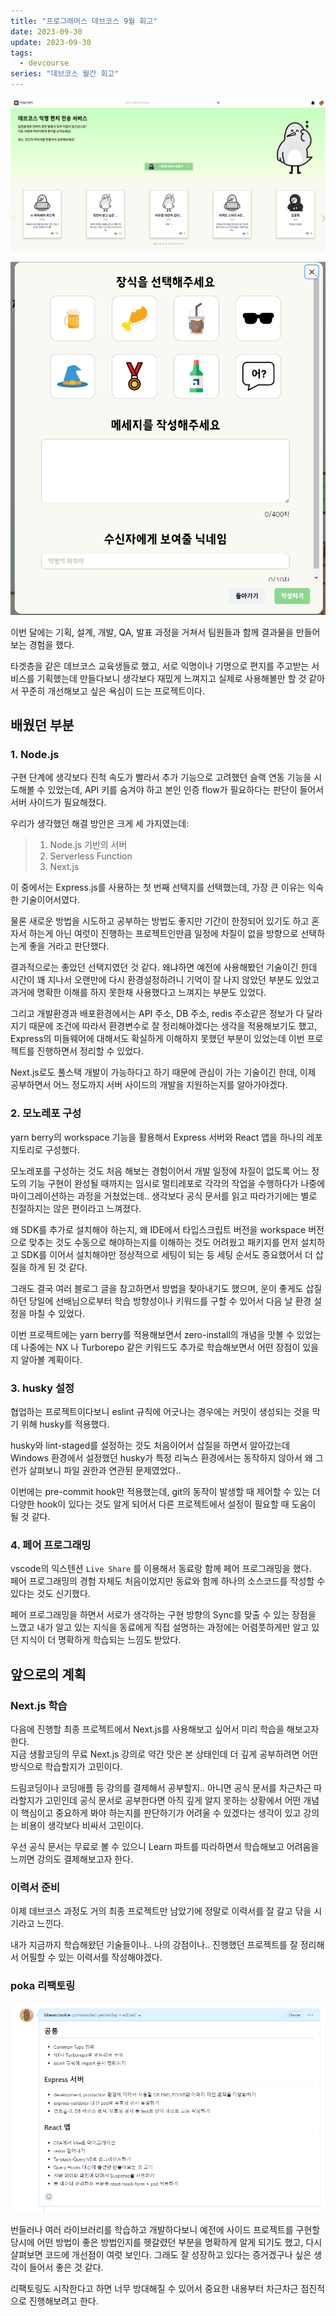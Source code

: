 ```yaml
---
title: "프로그래머스 데브코스 9월 회고"
date: 2023-09-30
update: 2023-09-30
tags:
  - devcourse
series: "데브코스 월간 회고"
---
```


![머쓱 레터](./musseuk.png)

![편지 모달](./modal.png)

이번 달에는 기획, 설계, 개발, QA, 발표 과정을 거쳐서 팀원들과 함께 결과물을 만들어보는 경험을 했다.

타겟층을 같은 데브코스 교육생들로 했고, 서로 익명이나 기명으로 편지를 주고받는 서비스를 기획했는데 만들다보니 생각보다 재밌게 느껴지고 실제로 사용해볼만 할 것 같아서 꾸준히 개선해보고 싶은 욕심이 드는 프로젝트이다.

## 배웠던 부분

### 1. Node.js

구현 단계에 생각보다 진척 속도가 빨라서 추가 기능으로 고려했던 슬랙 연동 기능을 시도해볼 수 있었는데, API 키를 숨겨야 하고 본인 인증 flow가 필요하다는 판단이 들어서 서버 사이드가 필요해졌다.

우리가 생각했던 해결 방안은 크게 세 가지였는데:

> 1. Node.js 기반의 서버
> 2. Serverless Function
> 3. Next.js

이 중에서는 Express.js를 사용하는 첫 번째 선택지를 선택했는데, 가장 큰 이유는 익숙한 기술이어서였다.

물론 새로운 방법을 시도하고 공부하는 방법도 좋지만 기간이 한정되어 있기도 하고 혼자서 하는게 아닌 여럿이 진행하는 프로젝트인만큼 일정에 차질이 없을 방향으로 선택하는게 좋을 거라고 판단했다.

결과적으로는 좋았던 선택지였던 것 같다. 왜냐하면 예전에 사용해봤던 기술이긴 한데 시간이 꽤 지나서 오랜만에 다시 환경설정하려니 기억이 잘 나지 않았던 부분도 있었고 과거에 명확한 이해를 하지 못한채 사용했다고 느껴지는 부분도 있었다.

그리고 개발환경과 배포환경에서는 API 주소, DB 주소, redis 주소같은 정보가 다 달라지기 때문에 조건에 따라서 환경변수로 잘 정리해야겠다는 생각을 적용해보기도 했고, Express의 미들웨어에 대해서도 확실하게 이해하지 못했던 부분이 있었는데 이번 프로젝트를 진행하면서 정리할 수 있었다.

Next.js로도 풀스택 개발이 가능하다고 하기 때문에 관심이 가는 기술이긴 한데, 이제 공부하면서 어느 정도까지 서버 사이드의 개발을 지원하는지를 알아가야겠다.

### 2. 모노레포 구성

yarn berry의 workspace 기능을 활용해서 Express 서버와 React 앱을 하나의 레포지토리로 구성했다.

모노레포를 구성하는 것도 처음 해보는 경험이어서 개발 일정에 차질이 없도록 어느 정도의 기능 구현이 완성될 때까지는 임시로 멀티레포로 각각의 작업을 수행하다가 나중에 마이그레이션하는 과정을 거쳤었는데.. 생각보다 공식 문서를 읽고 따라가기에는 별로 친절하지는 않은 편이라고 느껴졌다.

왜 SDK를 추가로 설치해야 하는지, 왜 IDE에서 타입스크립트 버전을 workspace 버전으로 맞추는 것도 수동으로 해야하는지를 이해하는 것도 어려웠고 패키지를 먼저 설치하고 SDK를 이어서 설치해야만 정상적으로 세팅이 되는 등 세팅 순서도 중요했어서 더 삽질을 하게 된 것 같다.

그래도 결국 여러 블로그 글을 참고하면서 방법을 찾아내기도 했으며, 운이 좋게도 삽질하던 당일에 선배님으로부터 학습 방향성이나 키워드를 구할 수 있어서 다음 날 환경 설정을 마칠 수 있었다.

이번 프로젝트에는 yarn berry를 적용해보면서 zero-install의 개념을 맛볼 수 있었는데 나중에는 NX 나 Turborepo 같은 키워드도 추가로 학습해보면서 어떤 장점이 있을지 알아볼 계획이다.

### 3. husky 설정

협업하는 프로젝트이다보니 eslint 규칙에 어긋나는 경우에는 커밋이 생성되는 것을 막기 위해 husky를 적용했다.

husky와 lint-staged를 설정하는 것도 처음이어서 삽질을 하면서 알아갔는데 Windows 환경에서 설정했던 husky가 특정 리눅스 환경에서는 동작하지 않아서 왜 그런가 살펴보니 파일 권한과 연관된 문제였었다..

이번에는 pre-commit hook만 적용했는데, git의 동작이 발생할 때 제어할 수 있는 더 다양한 hook이 있다는 것도 알게 되어서 다른 프로젝트에서 설정이 필요할 때 도움이 될 것 같다.

### 4. 페어 프로그래밍

vscode의 익스텐션 `Live Share` 를 이용해서 동료랑 함께 페어 프로그래밍을 했다.  
페어 프로그래밍의 경험 자체도 처음이었지만 동료와 함께 하나의 소스코드를 작성할 수 있다는 것도 신기했다.

페어 프로그래밍을 하면서 서로가 생각하는 구현 방향의 Sync를 맞출 수 있는 장점을 느꼈고 내가 알고 있는 지식을 동료에게 직접 설명하는 과정에는 어렴풋하게만 알고 있던 지식이 더 명확하게 학습되는 느낌도 받았다.

## 앞으로의 계획

### Next.js 학습

다음에 진행할 최종 프로젝트에서 Next.js를 사용해보고 싶어서 미리 학습을 해보고자 한다.  
지금 생활코딩의 무료 Next.js 강의로 약간 맛은 본 상태인데 더 깊게 공부하려면 어떤 방식으로 학습할지가 고민이다.

드림코딩이나 코딩애플 등 강의를 결제해서 공부할지.. 아니면 공식 문서를 차근차근 따라할지가 고민인데 공식 문서로 공부한다면 아직 깊게 알지 못하는 상황에서 어떤 개념이 핵심이고 중요하게 봐야 하는지를 판단하기가 어려울 수 있겠다는 생각이 있고 강의는 비용이 생각보다 비싸서 고민이다.

우선 공식 문서는 무료로 볼 수 있으니 Learn 파트를 따라하면서 학습해보고 어려움을 느끼면 강의도 결제해보고자 한다.

### 이력서 준비

이제 데브코스 과정도 거의 최종 프로젝트만 남았기에 정말로 이력서를 잘 갈고 닦을 시기라고 느낀다.

내가 지금까지 학습해왔던 기술들이나.. 나의 강점이나.. 진행했던 프로젝트를 잘 정리해서 어필할 수 있는 이력서를 작성해야겠다.

### poka 리팩토링

![리팩토링할 내용](./refactor.png)

번들러나 여러 라이브러리를 학습하고 개발하다보니 예전에 사이드 프로젝트를 구현할 당시에 어떤 방법이 좋은 방법인지를 헷갈렸던 부분을 명확하게 알게 되기도 했고, 다시 살펴보면 코드에 개선점이 여럿 보인다. 그래도 잘 성장하고 있다는 증거겠구나 싶은 생각이 들어서 좋은 것 같다.

리팩토링도 시작한다고 하면 너무 방대해질 수 있어서 중요한 내용부터 차근차근 점진적으로 진행해보려고 한다.
